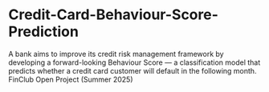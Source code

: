 # Credit-Card-Behaviour-Score-Prediction
A bank aims to improve its credit risk management framework by developing a forward-looking Behaviour Score — a classification model that predicts whether a credit card customer will default in the following month.
<br>
FinClub Open Project (Summer 2025)
